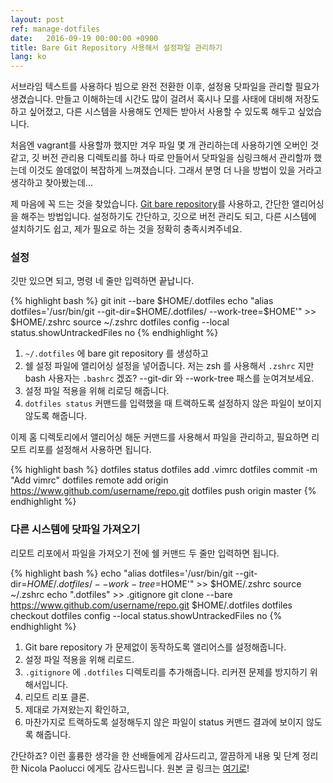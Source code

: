 ```yaml
---
layout: post
ref: manage-dotfiles
date:   2016-09-19 00:00:00 +0900
title: Bare Git Repository 사용해서 설정파일 관리하기
lang: ko
---
```


서브라임 텍스트를 사용하다 빔으로 완전 전환한 이후, 설정용 닷파일을 관리할 필요가 생겼습니다. 만들고 이해하는데 시간도 많이 걸려서 혹시나 모를 사태에 대비해 저장도 하고 싶어졌고, 다른 시스템을 사용해도 언제든 받아서 사용할 수 있도록 해두고 싶었습니다.

처음엔 vagrant를 사용할까 했지만 겨우 파일 몇 개 관리하는데 사용하기엔 오버인 것 같고, 깃 버전 관리용 디렉토리를 하나 따로 만들어서 닷파일을 심링크해서 관리할까 했는데 이것도 쓸데없이 복잡하게 느껴졌습니다. 그래서 분명 더 나을 방법이 있을 거라고 생각하고 찾아봤는데...

제 마음에 꼭 드는 것을 찾았습니다. <a href="http://www.saintsjd.com/2011/01/what-is-a-bare-git-repository/">Git bare repository</a>를 사용하고, 간단한 앨리어싱을 해주는 방법입니다. 설정하기도 간단하고, 깃으로 버전 관리도 되고, 다른 시스템에 설치하기도 쉽고, 제가 필요로 하는 것을 정확히 충족시켜주네요.

### 설정

깃만 있으면 되고, 명령 네 줄만 입력하면 끝납니다.

{% highlight bash %}
git init --bare $HOME/.dotfiles
echo "alias dotfiles='/usr/bin/git --git-dir=$HOME/.dotfiles/ --work-tree=$HOME'" >> $HOME/.zshrc
source ~/.zshrc
dotfiles config --local status.showUntrackedFiles no
{% endhighlight %}

1. `~/.dotfiles` 에 bare git repository 를 생성하고
2. 쉘 설정 파일에 앨리어싱 설정을 넣어줍니다. 저는 zsh 를 사용해서 `.zshrc` 지만 bash 사용자는 `.bashrc` 겠죠? --git-dir 와 --work-tree 패스를 눈여겨보세요. 
3. 설정 파일 적용을 위해 리로딩 해줍니다.
4. `dotfiles status` 커맨드를 입력했을 때 트랙하도록 설정하지 않은 파일이 보이지 않도록 해줍니다.

이제 홈 디렉토리에서 앨리어싱 해둔 커맨드를 사용해서 파일을 관리하고, 필요하면 리모트 리포를 설정해서 사용하면 됩니다.

{% highlight bash %}
dotfiles status
dotfiles add .vimrc
dotfiles commit -m "Add vimrc"
dotfiles remote add origin https://www.github.com/username/repo.git
dotfiles push origin master
{% endhighlight %}

### 다른 시스템에 닷파일 가져오기

리모트 리포에서 파일을 가져오기 전에 쉘 커맨드 두 줄만 입력하면 됩니다.

{% highlight bash %}
echo "alias dotfiles='/usr/bin/git --git-dir=$HOME/.dotfiles/ --work-tree=$HOME'" >> $HOME/.zshrc
source ~/.zshrc
echo ".dotfiles" >> .gitignore
git clone --bare https://www.github.com/username/repo.git $HOME/.dotfiles
dotfiles checkout
dotfiles config --local status.showUntrackedFiles no
{% endhighlight %}

1. Git bare repository 가 문제없이 동작하도록 앨리어스를 설정해줍니다.
2. 설정 파일 적용을 위해 리로드.
3. `.gitignore` 에 `.dotfiles` 디렉토리를 추가해줍니다. 리커젼 문제를 방지하기 위해서입니다.
4. 리모트 리포 클론.
5. 제대로 가져왔는지 확인하고,
6. 마찬가지로 트랙하도록 설정해두지 않은 파일이 status 커맨드 결과에 보이지 않도록 해줍니다.

간단하죠? 이런 훌륭한 생각을 한 선배들에게 감사드리고, 깔끔하게 내용 및 단계 정리한 Nicola Paolucci 에게도 감사드립니다. 원본 글 링크는 <a href="https://developer.atlassian.com/blog/2016/02/best-way-to-store-dotfiles-git-bare-repo/">여기로</a>!
